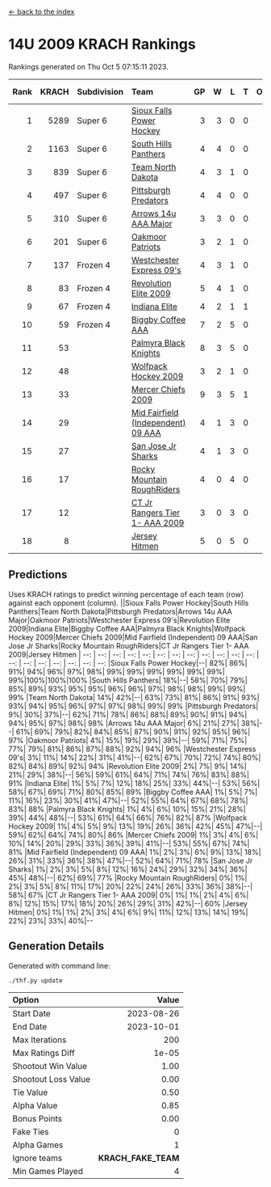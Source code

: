 [<- back to the index](readme.md)
# 14U 2009 KRACH Rankings
Rankings generated on Thu Oct  5 07:15:11 2023.

Rank|KRACH|Subdivision|Team|GP|W|L|T|OTW|OTL|SoS|Exp Wins|Win Diff
---:|---:|:---|:---|---:|---:|---:|---:|---:|---:|---:|---:|---:
1|5289|Super 6|[Sioux Falls Power Hockey](https://gamesheetstats.com/seasons/3664/teams/140999/schedule)|3|3|0|0|0|0|231|3.8|-0.0
2|1163|Super 6|[South Hills Panthers](https://gamesheetstats.com/seasons/3664/teams/160166/schedule)|4|4|0|0|0|0|36|4.9|0.0
3|839|Super 6|[Team North Dakota](https://gamesheetstats.com/seasons/3664/teams/141001/schedule)|4|3|1|0|0|0|1115|3.8|-0.0
4|497|Super 6|[Pittsburgh Predators](https://gamesheetstats.com/seasons/3664/teams/140995/schedule)|4|4|0|0|0|0|15|4.9|0.0
5|310|Super 6|[Arrows 14u  AAA Major](https://gamesheetstats.com/seasons/3664/teams/140993/schedule)|3|3|0|0|0|0|12|3.9|0.0
6|201|Super 6|[Oakmoor Patriots](https://gamesheetstats.com/seasons/3664/teams/141002/schedule)|3|2|1|0|1|0|231|2.8|-0.0
7|137|Frozen 4|[Westchester Express 09's](https://gamesheetstats.com/seasons/3664/teams/140992/schedule)|4|3|1|0|0|1|50|3.9|0.0
8|83|Frozen 4|[Revolution Elite 2009](https://gamesheetstats.com/seasons/3664/teams/140996/schedule)|5|4|1|0|0|0|21|4.9|0.0
9|67|Frozen 4|[Indiana Elite](https://gamesheetstats.com/seasons/3664/teams/144344/schedule)|4|2|1|1|0|0|36|3.4|0.0
10|59|Frozen 4|[Biggby Coffee AAA](https://gamesheetstats.com/seasons/3664/teams/144343/schedule)|7|2|5|0|0|1|957|2.8|-0.0
11|53||[Palmyra Black Knights](https://gamesheetstats.com/seasons/3664/teams/140997/schedule)|8|3|5|0|0|0|314|3.9|0.0
12|48||[Wolfpack Hockey 2009](https://gamesheetstats.com/seasons/3664/teams/140986/schedule)|3|2|1|0|0|1|21|2.9|0.0
13|33||[Mercer Chiefs 2009](https://gamesheetstats.com/seasons/3664/teams/140987/schedule)|9|3|5|1|1|0|157|4.4|0.0
14|29||[Mid Fairfield (Independent) 09 AAA](https://gamesheetstats.com/seasons/3664/teams/140981/schedule)|4|1|3|0|0|0|72|1.9|0.0
15|27||[San Jose Jr Sharks](https://gamesheetstats.com/seasons/3664/teams/141003/schedule)|4|1|3|0|0|0|265|1.9|0.0
16|17||[Rocky Mountain RoughRiders](https://gamesheetstats.com/seasons/3664/teams/144346/schedule)|4|0|4|0|0|0|1298|0.8|-0.0
17|12||[CT Jr Rangers Tier 1- AAA 2009](https://gamesheetstats.com/seasons/3664/teams/140983/schedule)|3|0|3|0|0|0|169|0.9|0.0
18|8||[Jersey Hitmen](https://gamesheetstats.com/seasons/3664/teams/140988/schedule)|5|0|5|0|0|0|209|0.9|0.0

## Predictions
Uses KRACH ratings to predict winning percentage of each team (row) against each opponent (column).
||Sioux Falls Power Hockey|South Hills Panthers|Team North Dakota|Pittsburgh Predators|Arrows 14u  AAA Major|Oakmoor Patriots|Westchester Express 09's|Revolution Elite 2009|Indiana Elite|Biggby Coffee AAA|Palmyra Black Knights|Wolfpack Hockey 2009|Mercer Chiefs 2009|Mid Fairfield (Independent) 09 AAA|San Jose Jr Sharks|Rocky Mountain RoughRiders|CT Jr Rangers Tier 1- AAA 2009|Jersey Hitmen
| --: | --: | --: | --: | --: | --: | --: | --: | --: | --: | --: | --: | --: | --: | --: | --: | --: | --: | --: 
|Sioux Falls Power Hockey|--| 82%| 86%| 91%| 94%| 96%| 97%| 98%| 99%| 99%| 99%| 99%| 99%| 99%| 99%|100%|100%|100%
|South Hills Panthers| 18%|--| 58%| 70%| 79%| 85%| 89%| 93%| 95%| 95%| 96%| 96%| 97%| 98%| 98%| 99%| 99%| 99%
|Team North Dakota| 14%| 42%|--| 63%| 73%| 81%| 86%| 91%| 93%| 93%| 94%| 95%| 96%| 97%| 97%| 98%| 99%| 99%
|Pittsburgh Predators|  9%| 30%| 37%|--| 62%| 71%| 78%| 86%| 88%| 89%| 90%| 91%| 94%| 94%| 95%| 97%| 98%| 98%
|Arrows 14u  AAA Major|  6%| 21%| 27%| 38%|--| 61%| 69%| 79%| 82%| 84%| 85%| 87%| 90%| 91%| 92%| 95%| 96%| 97%
|Oakmoor Patriots|  4%| 15%| 19%| 29%| 39%|--| 59%| 71%| 75%| 77%| 79%| 81%| 86%| 87%| 88%| 92%| 94%| 96%
|Westchester Express 09's|  3%| 11%| 14%| 22%| 31%| 41%|--| 62%| 67%| 70%| 72%| 74%| 80%| 82%| 84%| 89%| 92%| 94%
|Revolution Elite 2009|  2%|  7%|  9%| 14%| 21%| 29%| 38%|--| 56%| 59%| 61%| 64%| 71%| 74%| 76%| 83%| 88%| 91%
|Indiana Elite|  1%|  5%|  7%| 12%| 18%| 25%| 33%| 44%|--| 53%| 56%| 58%| 67%| 69%| 71%| 80%| 85%| 89%
|Biggby Coffee AAA|  1%|  5%|  7%| 11%| 16%| 23%| 30%| 41%| 47%|--| 52%| 55%| 64%| 67%| 68%| 78%| 83%| 88%
|Palmyra Black Knights|  1%|  4%|  6%| 10%| 15%| 21%| 28%| 39%| 44%| 48%|--| 53%| 61%| 64%| 66%| 76%| 82%| 87%
|Wolfpack Hockey 2009|  1%|  4%|  5%|  9%| 13%| 19%| 26%| 36%| 42%| 45%| 47%|--| 59%| 62%| 64%| 74%| 80%| 86%
|Mercer Chiefs 2009|  1%|  3%|  4%|  6%| 10%| 14%| 20%| 29%| 33%| 36%| 39%| 41%|--| 53%| 55%| 67%| 74%| 81%
|Mid Fairfield (Independent) 09 AAA|  1%|  2%|  3%|  6%|  9%| 13%| 18%| 26%| 31%| 33%| 36%| 38%| 47%|--| 52%| 64%| 71%| 78%
|San Jose Jr Sharks|  1%|  2%|  3%|  5%|  8%| 12%| 16%| 24%| 29%| 32%| 34%| 36%| 45%| 48%|--| 62%| 69%| 77%
|Rocky Mountain RoughRiders|  0%|  1%|  2%|  3%|  5%|  8%| 11%| 17%| 20%| 22%| 24%| 26%| 33%| 36%| 38%|--| 58%| 67%
|CT Jr Rangers Tier 1- AAA 2009|  0%|  1%|  1%|  2%|  4%|  6%|  8%| 12%| 15%| 17%| 18%| 20%| 26%| 29%| 31%| 42%|--| 60%
|Jersey Hitmen|  0%|  1%|  1%|  2%|  3%|  4%|  6%|  9%| 11%| 12%| 13%| 14%| 19%| 22%| 23%| 33%| 40%|--

## Generation Details

Generated with command line:
```
./thf.py update
```

| Option | Value |
| :----- | ----: |
| Start Date | 2023-08-26 |
| End Date | 2023-10-01 |
| Max Iterations | 200 |
| Max Ratings Diff | 1e-05 |
| Shootout Win Value | 1.00 |
| Shootout Loss Value | 0.00 |
| Tie Value | 0.50 |
| Alpha Value | 0.85 |
| Bonus Points | 0.00 |
| Fake Ties | 0 |
| Alpha Games | 1 |
| Ignore teams | __KRACH_FAKE_TEAM__ |
| Min Games Played | 4 |

